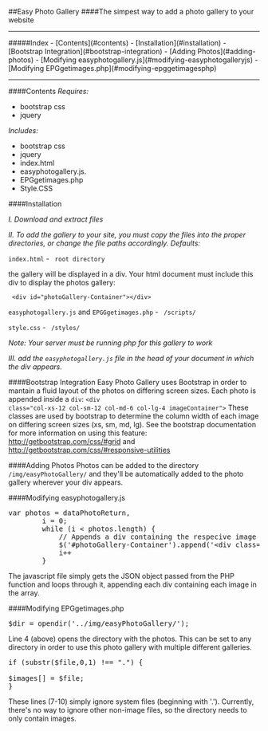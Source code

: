 ##Easy Photo Gallery
####The simpest way to add a photo gallery to your website
<hr>
#####Index
- [Contents](#contents)
- [Installation](#installation)
- [Bootstrap Integration](#bootstrap-integration)
- [Adding Photos](#adding-photos)
- [Modifying easyphotogallery.js](#modifying-easyphotogalleryjs)
- [Modifying EPGgetimages.php](#modifying-epggetimagesphp)

<hr>

####Contents
*Requires:*

- bootstrap css
- jquery

*Includes:*

- bootstrap css
- jquery
- index.html
- easyphotogallery.js. 
- EPGgetimages.php
- Style.CSS

####Installation

*I. Download and extract files*

*II. To add the gallery to your site, you must copy the files into the proper directories, or change the file paths accordingly. 
Defaults:*

<code>index.html</code> - <code> root directory </code>

the gallery will be displayed in a div. Your html document must include this div to display the photos gallery:

<code> &lt;div id="photoGallery-Container"&gt;&lt;/div&gt; </code>

<code>easyphotogallery.js</code> and <code>EPGGgetimages.php</code> - <code> /scripts/ </code>

<code>style.css</code> - </code> <code> /styles/ </code>

*Note: Your server must be running php for this gallery to work*

*III. add the <code>easyphotogallery.js</code> file in the head of your document in which the div appears.*

####Bootstrap Integration
Easy Photo Gallery uses Bootstrap in order to mantain a fluid layout of the photos on differing screen sizes. Each photo is 
appended inside a <code>div</code>: <code>&lt;div class="col-xs-12 col-sm-12 col-md-6 col-lg-4 imageContainer"&gt;</code> These
classes are used by bootstrap to determine the column width of each image on differing screen sizes (xs, sm, md, lg). See the 
bootstrap documentation for more information on using this feature: http://getbootstrap.com/css/#grid and http://getbootstrap.com/css/#responsive-utilities

####Adding Photos
Photos can be added to the directory <code>/img/easyPhotoGallery/</code> and they'll be automatically added to the photo gallery wherever your div appears.

####Modifying easyphotogallery.js
<pre>
var photos = dataPhotoReturn,
	    i = 0;
		while (i &lt; photos.length) {
			// Appends a div containing the respecive image
			$('#photoGallery-Container').append('&lt;div class=&quot;col-xs-12 col-sm-12 col-md-6 col-lg-4 imageContainer&quot;&gt; &lt;a href=&quot;/img/easyPhotoGallery/' +  photos[i] + '&quot;&gt;&lt;img class=&quot;galleryImage&quot; src=&quot;/img/easyPhotoGallery/' +  photos[i] +'&quot;&quot; style=&quot;width: 100%&quot;&gt;&lt;/a&gt;&lt;/div&gt;');
			i++
		}
</pre>
The javascript file simply gets the JSON object passed from the PHP function and loops through it, appending each div containing each image in the array.

####Modifying EPGgetimages.php
<pre>
$dir = opendir('../img/easyPhotoGallery/');
</pre>
Line 4 (above) opens the directory with the photos. This can be set to any directory in order to use this photo gallery with multiple different galleries.

<pre>
if (substr($file,0,1) !== ".") {

$images[] = $file;
}
</pre>
These lines (7-10) simply ignore system files (beginning with '.'). Currently, there's no way to ignore other non-image files, so the directory needs to only contain images.
